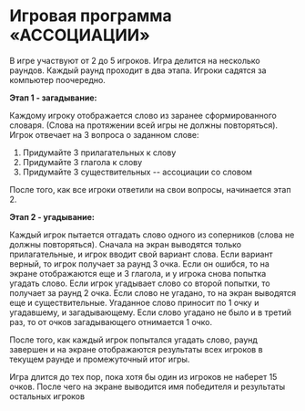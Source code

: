 # **Игровая программа «АССОЦИАЦИИ»**

В игре участвуют от 2 до 5 игроков. Игра делится на несколько раундов. Каждый раунд проходит в два этапа. Игроки садятся за компьютер поочередно.

**Этап 1 - загадывание:**

Каждому игроку отображается слово из заранее сформированного словаря. (Слова на протяжении всей игры не должны повторяться). Игрок отвечает на 3 вопроса о заданном слове:
1. Придумайте 3 прилагательных к слову
2. Придумайте 3 глагола к слову
3. Придумайте 3 существительных -- ассоциации со словом

После того, как все игроки ответили на свои вопросы, начинается этап 2.

**Этап 2 - угадывание:**

Каждый игрок пытается отгадать слово одного из соперников (слова не должны повторяться). Сначала на экран выводятся только прилагательные, и игрок вводит свой вариант слова. Если вариант верный, то игрок получает за раунд 3 очка. Если он ошибся, то на экране отображаются еще и 3 глагола, и у игрока снова попытка угадать слово. Если игрок угадывает слово со второй попытки, то получает за раунд 2 очка. Если слово не угадано, то на экран выводятся еще и существительные. Угаданное слово приносит по 1 очку и угадавшему, и загадывающему. Если слово угадано не было и в третий раз, то от очков загадывающего отнимается 1 очко.

После того, как каждый игрок попытался угадать слово, раунд завершен и на экране отображаются результаты всех игроков в текущем раунде и промежуточный итог игры.

Игра длится до тех пор, пока хотя бы один из игроков не наберет 15 очков. После чего на экране выводится имя победителя и результаты остальных игроков
